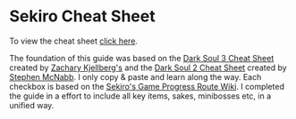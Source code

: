 # Sekiro Cheat Sheet

To view the cheat sheet [click here](https://metarecursivo.github.io/sekiro/index.html).

The foundation of this guide was based on the [Dark Soul 3 Cheat Sheet](https://github.com/ZKjellberg/dark-souls-3-cheat-sheet) created by [Zachary Kjellberg's](https://github.com/ZKjellberg) and the [Dark Soul 2 Cheat Sheet](https://github.com/smcnabb/dark-souls-2-cheat-sheet) created by [Stephen McNabb](https://github.com/smcnabb). I only copy & paste and learn along the way. Each checkbox is based on the [Sekiro's Game Progress Route Wiki](https://sekiroshadowsdietwice.wiki.fextralife.com/Game+Progress+Route). I completed the guide in a effort to include all key items, sakes, minibosses etc, in a unified way.

